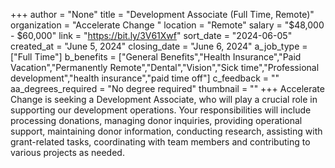 +++
author = "None"
title = "Development Associate (Full Time, Remote)"
organization = "Accelerate Change "
location = "Remote"
salary = "$48,000 - $60,000"
link = "https://bit.ly/3V61Xwf"
sort_date = "2024-06-05"
created_at = "June 5, 2024"
closing_date = "June 6, 2024"
a_job_type = ["Full Time"]
b_benefits = ["General Benefits","Health Insurance","Paid Vacation","Permanently Remote","Dental","Vision","Sick time","Professional development","health insurance","paid time off"]
c_feedback = ""
aa_degrees_required = "No degree required"
thumbnail = ""
+++
Accelerate Change is seeking a Development Associate, who will play a crucial role in supporting our development operations. Your responsibilities will include processing donations, managing donor inquiries, providing operational support, maintaining donor information, conducting research, assisting with grant-related tasks, coordinating with team members and contributing to various projects as needed.